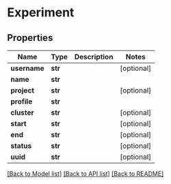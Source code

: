 # Experiment

## Properties
Name | Type | Description | Notes
------------ | ------------- | ------------- | -------------
**username** | **str** |  | [optional] 
**name** | **str** |  | 
**project** | **str** |  | [optional] 
**profile** | **str** |  | 
**cluster** | **str** |  | [optional] 
**start** | **str** |  | [optional] 
**end** | **str** |  | [optional] 
**status** | **str** |  | [optional] 
**uuid** | **str** |  | [optional] 

[[Back to Model list]](../README.md#documentation-for-models) [[Back to API list]](../README.md#documentation-for-api-endpoints) [[Back to README]](../README.md)

